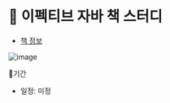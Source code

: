 # 📖 이펙티브 자바 책 스터디
- [책 정보](https://product.kyobobook.co.kr/detail/S000001033066)

![image](https://user-images.githubusercontent.com/66561524/201123816-35388d50-f82a-4758-80cf-11e09fe7f5a9.png)

:calendar:기간
- 일정: 미정
